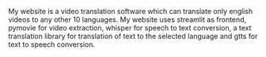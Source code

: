 My website is a video translation software which can translate only english videos to any other 10 languages. My website uses streamlit as frontend, pymovie for video extraction, whisper for speech to text conversion, a text translation library for translation of text to the selected language and gtts for text to speech conversion.
